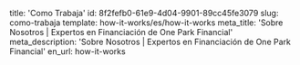 title: 'Como Trabaja'
id: 8f2fefb0-61e9-4d04-9901-89cc45fe3079
slug: como-trabaja
template: how-it-works/es/how-it-works
meta_title: 'Sobre Nosotros | Expertos en Financiación de One Park Financial'
meta_description: 'Sobre Nosotros | Expertos en Financiación de One Park Financial'
en_url: how-it-works

